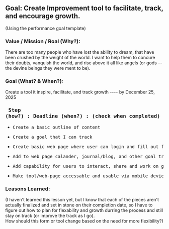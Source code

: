 ## Goal: Create Improvement tool to facilitate, track, and encourage growth.
(Using the performance goal template)

### Value / Mission / Roal (Why?):
There are too many people who have lost the ability to dream, that have been crushed by the weight of the world. I want to help them to concure their doubts, 
vanquish the world, and rise above it all like angels (or gods -- the devine beings they were ment to be).

### Goal (What? & When?):
Create a tool it inspire, facilitate, and track growth ---- by December 25, 2025

### <pre> Step (how?)                  :    Deadline (when?)    :   (check when completed) </pre>
- <pre>Create a basic outline of content                                           :   06/08/2025   : X
- <pre>Create a goal that I can track                                              :   06/19/2025   : X
- <pre>Create basic web page where user can login and fill out forms               :   07/15/2025
- <pre>Add to web page calander, journal/blog, and other goal tracking interfaces  :   09/01/2025
- <pre>Add capability for users to interact, share and work on goals together      :   10/15/2025
- <pre>Make tool/web-page accessable and usable via mobile device                  :   12/25/2025  </pre>

### Leasons Learned:
(I haven't learned this lesson yet, but I know that each of the pieces aren't actually finalized and set in stone on their completion date, so
I have to figure out how to plan for flexability and growth durring the process and still stay on track (or improve the track as I go).  
How should this form or tool change based on the need for more flexibility?)

